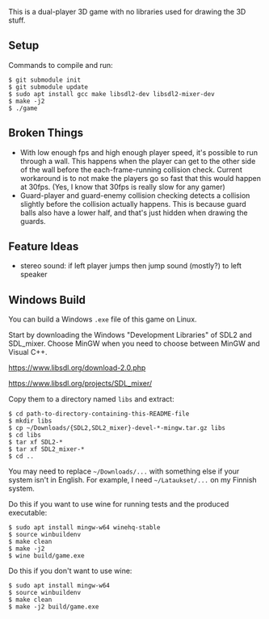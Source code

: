 This is a dual-player 3D game with no libraries used for drawing the 3D stuff.


## Setup

Commands to compile and run:

```
$ git submodule init
$ git submodule update
$ sudo apt install gcc make libsdl2-dev libsdl2-mixer-dev
$ make -j2
$ ./game
```

## Broken Things

- With low enough fps and high enough player speed, it's possible to run
  through a wall. This happens when the player can get to the other side
  of the wall before the each-frame-running collision check. Current
  workaround is to not make the players go so fast that this would
  happen at 30fps. (Yes, I know that 30fps is really slow for any gamer)
- Guard-player and guard-enemy collision checking detects a collision
  slightly before the collision actually happens. This is because guard
  balls also have a lower half, and that's just hidden when drawing the
  guards.


## Feature Ideas

- stereo sound: if left player jumps then jump sound (mostly?) to left speaker


## Windows Build

You can build a Windows `.exe` file of this game on Linux.

Start by downloading the Windows "Development Libraries" of SDL2 and SDL_mixer.
Choose MinGW when you need to choose between MinGW and Visual C++.

https://www.libsdl.org/download-2.0.php

https://www.libsdl.org/projects/SDL_mixer/

Copy them to a directory named `libs` and extract:

```
$ cd path-to-directory-containing-this-README-file
$ mkdir libs
$ cp ~/Downloads/{SDL2,SDL2_mixer}-devel-*-mingw.tar.gz libs
$ cd libs
$ tar xf SDL2-*
$ tar xf SDL2_mixer-*
$ cd ..
```

You may need to replace `~/Downloads/...` with something else if your system isn't
in English. For example, I need `~/Lataukset/...` on my Finnish system.

Do this if you want to use wine for running tests and the produced executable:

```
$ sudo apt install mingw-w64 winehq-stable
$ source winbuildenv
$ make clean
$ make -j2
$ wine build/game.exe
```

Do this if you don't want to use wine:

```
$ sudo apt install mingw-w64
$ source winbuildenv
$ make clean
$ make -j2 build/game.exe
```
